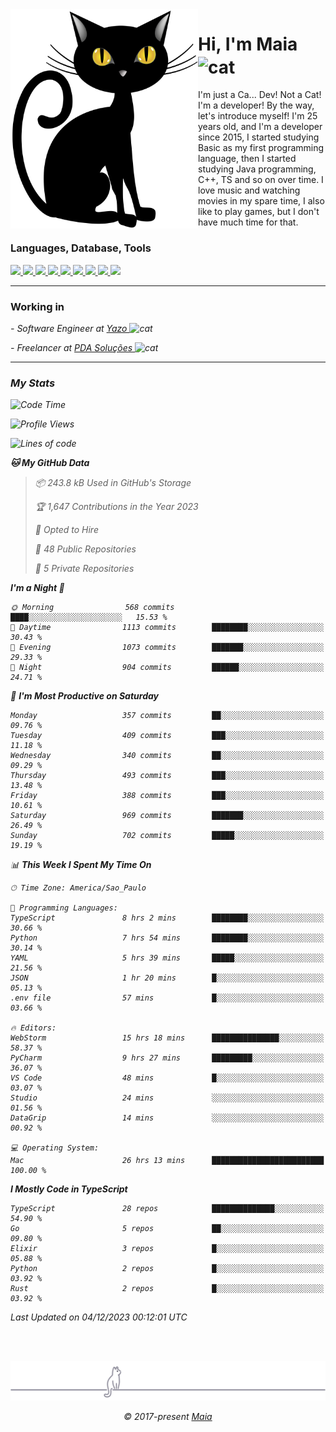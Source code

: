 <img align="left" src="https://raw.githubusercontent.com/gabrielmaialva33/gabrielmaialva33/master/assets/cat_0.png" alt="Stats" width="300px">

<h1 align="left">Hi, I'm Maia 
<img src="https://emojis.slackmojis.com/emojis/images/1643509834/36299/black-cat.gif?1643509834" width="50" height="60" align="center"  alt="cat"/>
</h1>

I'm just a Ca... Dev! Not a Cat! I'm a developer! By the way, let's introduce myself!
I'm 25 years old, and I'm a developer since 2015, I started studying Basic as my first programming
language, then I started studying Java programming, C++, TS and so on over time.
I love music and watching movies in my spare time, I also like to play games, but I don't have much time for that.

<h3 align="left">Languages, Database, Tools</h3>
<p>
  <a href="https://www.typescriptlang.org">
    <img src="https://skillicons.dev/icons?i=ts" />
  </a>
  <a href="https://go.dev">
    <img src="https://skillicons.dev/icons?i=go" />
  </a>
  <a href="https://www.python.org">
    <img src="https://skillicons.dev/icons?i=python" />
  </a>
  <a href="https://gradle.org">
    <img src="https://skillicons.dev/icons?i=gradle" />
  </a>
  <a href="https://redis.io">
    <img src="https://skillicons.dev/icons?i=redis" />
  </a>
  <a href="https://www.mongodb.com">
    <img src="https://skillicons.dev/icons?i=mongodb" />
  </a>
  <a href="https://nodejs.org">
    <img src="https://skillicons.dev/icons?i=nodejs" />
  </a>
  <a href="https://www.javascript.com">
    <img src="https://skillicons.dev/icons?i=js" />
  </a>
  <a href="https://www.docker.com">
    <img src="https://skillicons.dev/icons?i=docker" />
  </a>
</p>

<hr/>

<h3>Working in</h3>

<p><em> - Software Engineer at <a href="[https://pdasolucoes.com.br](https://yazo.com.br/)">Yazo
</a><img src="https://media.giphy.com/media/WUlplcMpOCEmTGBtBW/giphy.gif" width="30" alt="cat"> 
</em></p>
<p><em> - Freelancer at <a href="[https://pdasolucoes.com.br](https://pdasolucoes.com.br/)">PDA Soluções
</a><img src="https://media.giphy.com/media/WUlplcMpOCEmTGBtBW/giphy.gif" width="30" alt="cat"> 

<hr/>

### My Stats

<!--START_SECTION:waka-->
![Code Time](http://img.shields.io/badge/Code%20Time-3%2C531%20hrs%204%20mins-blue)

![Profile Views](http://img.shields.io/badge/Profile%20Views-0-blue)

![Lines of code](https://img.shields.io/badge/From%20Hello%20World%20I%27ve%20Written-958.2%20thousand%20lines%20of%20code-blue)

**🐱 My GitHub Data** 

> 📦 243.8 kB Used in GitHub's Storage 
 > 
> 🏆 1,647 Contributions in the Year 2023
 > 
> 💼 Opted to Hire
 > 
> 📜 48 Public Repositories 
 > 
> 🔑 5 Private Repositories 
 > 
**I'm a Night 🦉** 

```text
🌞 Morning                568 commits         ████░░░░░░░░░░░░░░░░░░░░░   15.53 % 
🌆 Daytime                1113 commits        ████████░░░░░░░░░░░░░░░░░   30.43 % 
🌃 Evening                1073 commits        ███████░░░░░░░░░░░░░░░░░░   29.33 % 
🌙 Night                  904 commits         ██████░░░░░░░░░░░░░░░░░░░   24.71 % 
```
📅 **I'm Most Productive on Saturday** 

```text
Monday                   357 commits         ██░░░░░░░░░░░░░░░░░░░░░░░   09.76 % 
Tuesday                  409 commits         ███░░░░░░░░░░░░░░░░░░░░░░   11.18 % 
Wednesday                340 commits         ██░░░░░░░░░░░░░░░░░░░░░░░   09.29 % 
Thursday                 493 commits         ███░░░░░░░░░░░░░░░░░░░░░░   13.48 % 
Friday                   388 commits         ███░░░░░░░░░░░░░░░░░░░░░░   10.61 % 
Saturday                 969 commits         ███████░░░░░░░░░░░░░░░░░░   26.49 % 
Sunday                   702 commits         █████░░░░░░░░░░░░░░░░░░░░   19.19 % 
```


📊 **This Week I Spent My Time On** 

```text
🕑︎ Time Zone: America/Sao_Paulo

💬 Programming Languages: 
TypeScript               8 hrs 2 mins        ████████░░░░░░░░░░░░░░░░░   30.66 % 
Python                   7 hrs 54 mins       ████████░░░░░░░░░░░░░░░░░   30.14 % 
YAML                     5 hrs 39 mins       █████░░░░░░░░░░░░░░░░░░░░   21.56 % 
JSON                     1 hr 20 mins        █░░░░░░░░░░░░░░░░░░░░░░░░   05.13 % 
.env file                57 mins             █░░░░░░░░░░░░░░░░░░░░░░░░   03.66 % 

🔥 Editors: 
WebStorm                 15 hrs 18 mins      ███████████████░░░░░░░░░░   58.37 % 
PyCharm                  9 hrs 27 mins       █████████░░░░░░░░░░░░░░░░   36.07 % 
VS Code                  48 mins             █░░░░░░░░░░░░░░░░░░░░░░░░   03.07 % 
Studio                   24 mins             ░░░░░░░░░░░░░░░░░░░░░░░░░   01.56 % 
DataGrip                 14 mins             ░░░░░░░░░░░░░░░░░░░░░░░░░   00.92 % 

💻 Operating System: 
Mac                      26 hrs 13 mins      █████████████████████████   100.00 % 
```

**I Mostly Code in TypeScript** 

```text
TypeScript               28 repos            ██████████████░░░░░░░░░░░   54.90 % 
Go                       5 repos             ██░░░░░░░░░░░░░░░░░░░░░░░   09.80 % 
Elixir                   3 repos             █░░░░░░░░░░░░░░░░░░░░░░░░   05.88 % 
Python                   2 repos             █░░░░░░░░░░░░░░░░░░░░░░░░   03.92 % 
Rust                     2 repos             █░░░░░░░░░░░░░░░░░░░░░░░░   03.92 % 
```




 Last Updated on 04/12/2023 00:12:01 UTC
<!--END_SECTION:waka-->


<br/>
<br/>

<p align="center"><img src="https://raw.githubusercontent.com/gabrielmaialva33/gabrielmaialva33/master/assets/gray0_ctp_on_line.svg?sanitize=true" /></p>
<p align="center">&copy; 2017-present <a href="https://github.com/gabrielmaialva33/" target="_blank">Maia</a>